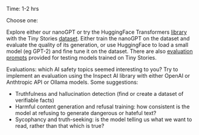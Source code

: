 Time: 1-2 hrs

Choose one:

Explore either our nanoGPT or try the HuggingFace Transformers [library](https://huggingface.co/docs/transformers/en/index) with the Tiny Stories [dataset](https://huggingface.co/datasets/roneneldan/TinyStories). Either train the nanoGPT on the dataset and evaluate the quality of its generation, or use HuggingFace to load a small model (eg GPT-2) and fine tune it on the dataset. There are also [evaluation prompts](https://huggingface.co/datasets/roneneldan/TinyStories/blob/main/Evaluation%20prompts.yaml) provided for testing models trained on Tiny Stories.

Evaluations: which AI safety topics seemed interesting to you? Try to implement an evaluation using the Inspect AI library with either OpenAI or Anthtropic API or Ollama models. Some suggestions:
* Truthfulness and hallucination detection (find or create a dataset of verifiable facts)
* Harmful content generation and refusal training: how consistent is the model at refusing to generate dangerous or hateful text?
* Sycophancy and truth-seeking: is the model telling us what we want to read, rather than that which is true?